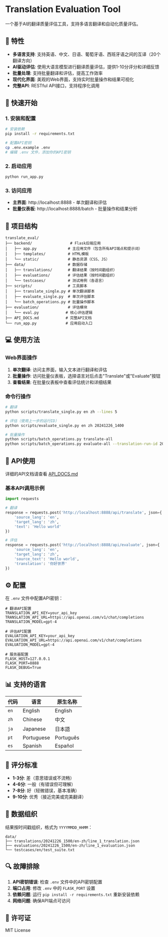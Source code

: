 # Translation Evaluation Tool

一个基于AI的翻译质量评估工具，支持多语言翻译和自动化质量评估。

## 🌟 特性

- **多语言支持**: 支持英语、中文、日语、葡萄牙语、西班牙语之间的互译（20个翻译方向）
- **AI驱动评估**: 使用大语言模型进行翻译质量评估，提供1-10分评分和详细反馈
- **批量处理**: 支持批量翻译和评估，提高工作效率
- **现代化界面**: 美观的Web界面，支持实时批量操作和结果可视化
- **完整API**: RESTful API接口，支持程序化调用

## 🚀 快速开始

### 1. 安装和配置

```bash
# 安装依赖
pip install -r requirements.txt

# 配置API密钥
cp .env.example .env
# 编辑 .env 文件，添加你的API密钥
```

### 2. 启动应用

```bash
python run_app.py
```

### 3. 访问应用

- **主界面**: http://localhost:8888 - 单次翻译和评估
- **批量仪表板**: http://localhost:8888/batch - 批量操作和结果分析

## 📁 项目结构

```
translate_eval/
├── backend/                 # Flask后端应用
│   ├── app.py              # 主应用文件（包含所有API端点和提示词）
│   ├── templates/          # HTML模板
│   └── static/             # 静态资源（CSS、JS）
├── data/                   # 数据存储
│   ├── translations/       # 翻译结果（按时间戳组织）
│   ├── evaluations/        # 评估结果（按时间戳组织）
│   └── testcases/          # 测试用例（各语言）
├── scripts/                # 工具脚本
│   ├── translate_single.py # 单次翻译脚本
│   ├── evaluate_single.py  # 单次评估脚本
│   └── batch_operations.py # 批量操作脚本
├── evaluation/             # 评估模块
│   └── eval.py            # 核心评估逻辑
├── API_DOCS.md            # 完整API文档
└── run_app.py             # 应用启动入口
```

## 💻 使用方法

### Web界面操作

1. **单次翻译**: 访问主界面，输入文本进行翻译和评估
2. **批量操作**: 访问批量仪表板，选择语言对后点击"Translate"或"Evaluate"按钮
3. **查看结果**: 在批量仪表板中查看评估统计和详细结果

### 命令行操作

```bash
# 翻译
python scripts/translate_single.py en zh --lines 5

# 评估（使用上一步的运行ID）
python scripts/evaluate_single.py en zh 20241226_1400

# 批量操作
python scripts/batch_operations.py translate-all
python scripts/batch_operations.py evaluate-all --translation-run-id 20241226_1400
```

## 🔧 API使用

详细的API文档请查看 [API_DOCS.md](API_DOCS.md)

### 基本API调用示例

```python
import requests

# 翻译
response = requests.post('http://localhost:8888/api/translate', json={
    'source_lang': 'en',
    'target_lang': 'zh', 
    'text': 'Hello world'
})

# 评估
response = requests.post('http://localhost:8888/api/evaluate', json={
    'source_lang': 'en',
    'target_lang': 'zh',
    'source_text': 'Hello world',
    'translation': '你好世界'
})
```

## ⚙️ 配置

在 `.env` 文件中配置API密钥：

```env
# 翻译API配置
TRANSLATION_API_KEY=your_api_key
TRANSLATION_API_URL=https://api.openai.com/v1/chat/completions
TRANSLATION_MODEL=gpt-4

# 评估API配置
EVALUATION_API_KEY=your_api_key
EVALUATION_API_URL=https://api.openai.com/v1/chat/completions
EVALUATION_MODEL=gpt-4

# 服务器配置
FLASK_HOST=127.0.0.1
FLASK_PORT=8888
FLASK_DEBUG=True
```

## 📊 支持的语言

| 代码 | 语言 | 原生名称 |
|------|------|----------|
| `en` | English | English |
| `zh` | Chinese | 中文 |
| `ja` | Japanese | 日本語 |
| `pt` | Portuguese | Português |
| `es` | Spanish | Español |

## 🎯 评分标准

- **1-3分**: 差（意思错误或不流畅）
- **4-6分**: 一般（有错误但可理解）
- **7-8分**: 好（轻微错误，基本准确）
- **9-10分**: 优秀（接近完美或完美翻译）

## 📝 数据组织

结果按时间戳组织，格式为 `YYYYMMDD_HHMM`：

```
data/
├── translations/20241226_1500/en-zh/line_1_translation.json
├── evaluations/20241226_1500/en-zh/line_1_evaluation.json
└── testcases/en/test_suite.txt
```

## 🔍 故障排除

1. **API密钥错误**: 检查 `.env` 文件中的API密钥配置
2. **端口占用**: 修改 `.env` 中的 `FLASK_PORT` 设置
3. **依赖问题**: 运行 `pip install -r requirements.txt` 重新安装依赖
4. **网络问题**: 确保API端点可访问

## 📄 许可证

MIT License